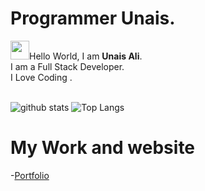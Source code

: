 
# Programmer  Unais.
<img src="https://raw.githubusercontent.com/ProgrammerGaurav/programmergaurav/master/images/hello.gif" width="30">Hello World, I am <strong>Unais Ali</strong>.<br />
I am a Full Stack Developer.<br/>
I Love Coding .
<br/>
<br/>

![github stats](https://github-readme-stats.vercel.app/api?username=unaisshazan&show_icons=true&title_color=fff&theme=radical&hide=prs)
![Top Langs](https://github-readme-stats.vercel.app/api/top-langs/?username=unaisshazan&layout=compact&theme=radical)

# My Work and  website
-[Portfolio](http://www.unaisali.com)
<br />
